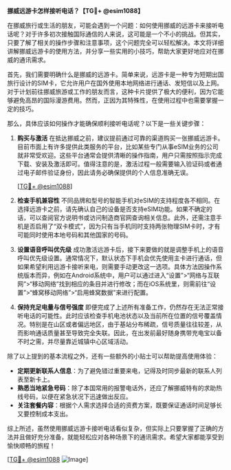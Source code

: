 **挪威远游卡怎样接听电话？【TG💪+ @esim1088】**

在挪威旅行或生活的朋友，可能会遇到一个问题：如何使用挪威的远游卡来接听电话呢？对于许多初次接触国际通信的人来说，这可能是一个不小的挑战。但其实，只要了解了相关的操作步骤和注意事项，这个问题完全可以轻松解决。本文将详细讲解挪威远游卡的使用方法，并分享一些实用的小技巧，帮助大家更好地应对在挪威的通讯需求。

首先，我们需要明确什么是挪威的远游卡。简单来说，远游卡是一种专为短期出国旅行设计的SIM卡，它允许用户在国外使用本地网络进行通话、发短信以及上网。对于计划前往挪威旅游或工作的朋友而言，这种卡片提供了极大的便利，因为它能够避免高昂的国际漫游费用。然而，正因为其特殊性，在使用过程中也需要掌握一定的技巧。

那么，具体应该如何操作才能确保顺利接听电话呢？以下是一些关键步骤：

1. **购买与激活**
   在抵达挪威之前，建议提前通过可靠的渠道购买一张挪威远游卡。目前市面上有许多提供此类服务的平台，比如某些专门从事eSIM业务的公司就非常受欢迎。这些平台通常会提供清晰的操作指南，用户只需按照指示完成下载、安装及激活即可。值得注意的是，激活过程一般需要输入验证码或者通过电子邮件验证身份，因此请务必确保提供的个人信息准确无误。
   
   [[TG💪+ @esim1088](https://t.me/s/esim1088)]

2. **检查手机兼容性**
   不同品牌和型号的智能手机对eSIM的支持程度各不相同。在选择远游卡之前，请先确认自己的设备是否支持eSIM功能。如果不确定的话，可以查阅官方说明书或访问制造商官网查询相关信息。此外，还需注意手机是否启用了“双卡模式”，因为只有当手机同时支持两张物理SIM卡时，才有可能同时使用本地号码和其他国家的号码。

3. **设置语音呼叫优先级**
   成功激活远游卡后，接下来要做的就是调整手机上的语音呼叫优先级设置。通常情况下，默认状态下手机会优先使用主卡进行通话，但如果希望利用远游卡接听来电，则需要手动更改这一选项。具体方法因操作系统版本而异，例如在Android系统中，用户可以通过进入“设置”>“网络与互联网”>“移动网络”找到相应的条目并进行修改；而在iOS系统里，则需前往“设置”>“蜂窝移动网络”>“启用蜂窝数据”来进行配置。

4. **保持充足电量与信号强度**
   即便完成了上述所有准备工作，仍然存在无法正常接听电话的可能性。此时应该检查手机电池状态以及当前所在位置的信号覆盖情况。特别是在山区或者偏远地区，由于基站分布稀疏，信号质量往往较差，从而影响通话质量甚至导致完全失联。因此，在出发前最好随身携带充电宝以备不时之需，并尽量靠近城镇中心区域活动。

除了以上提到的基本流程之外，还有一些额外的小贴士可以帮助提高使用体验：

- **定期更新联系人信息**：为了避免错过重要来电，记得及时同步最新的联系人列表至新卡上。
- **熟悉当地紧急号码**：除了本国常用的报警电话外，还应了解挪威特有的求助热线号码，以便在紧急状况下迅速做出反应。
- **关注套餐内容**：根据个人需求选择合适的资费方案，既要保证通话时间足够长又要控制成本支出。

综上所述，虽然使用挪威远游卡接听电话看似复杂，但实际上只要掌握了正确的方法并且做好充分准备，就能轻松应对各种场景下的通讯需求。希望大家都能享受到愉快顺畅的旅程！

[[TG💪+ @esim1088](https://t.me/s/esim1088) ![Image](https://i.postimg.cc/4NQfJmqS/Snipaste-2025-05-13-00-14-12.png)]